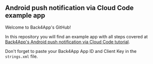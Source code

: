 ## Android push notification via Cloud Code example app
Welcome to Back4App's GitHub!

In this repository you will find an example app with all steps covered at [Back4App's Android push notification via Cloud Code tutorial](https://www.back4app.com/docs/android/push-notifications/cloud-code).

Don't forget to paste your Back4App App ID and Client Key in the `strings.xml` file.

